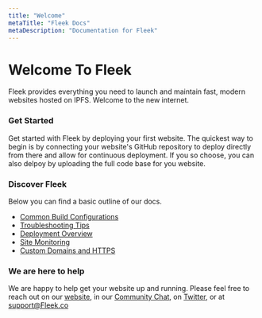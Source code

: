 ```yaml
---
title: "Welcome"
metaTitle: "Fleek Docs"
metaDescription: "Documentation for Fleek"
---
```


# Welcome To Fleek

Fleek provides everything you need to launch and maintain fast, modern websites hosted on IPFS. Welcome to the new internet.

### Get Started

Get started with Fleek by deploying your first website. The quickest way to begin is by connecting your website's GitHub repository to deploy directly from there and allow for continuous deployment.
If you so choose, you can also delpoy by uploading the full code base for you website.

### Discover Fleek

Below you can find a basic outline of our docs.

- [Common Build Configurations](/BuildConfigurations/)
- [Troubleshooting Tips](/Troubleshooting)
- [Deployment Overview](/SiteDeploys)
- [Site Monitoring](/MonitorSites)
- [Custom Domains and HTTPS](/DomainHTTPS)

### We are here to help

We are happy to help get your website up and running. Please feel free to reach out on our [website](https://Fleek.co), in our [Community Chat](https://join.slack.com/t/terminal-public/shared_invite/enQtOTM1MjQ3NTExMDU3LTNkYjU1ZGJhZGUyYjgwN2I3OThjY2U5OThlMGY2MGY0OGYxMDI1OWIwMTMwYzViZGY4ZGU0NDA0YmY4ZjVhOTg), on [Twitter](https://twitter.com/terminaldotco), or at support@Fleek.co
